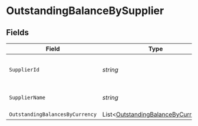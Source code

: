 # OutstandingBalanceBySupplier


## Fields

| Field                                                                                         | Type                                                                                          | Required                                                                                      | Description                                                                                   | Example                                                                                       |
| --------------------------------------------------------------------------------------------- | --------------------------------------------------------------------------------------------- | --------------------------------------------------------------------------------------------- | --------------------------------------------------------------------------------------------- | --------------------------------------------------------------------------------------------- |
| `SupplierId`                                                                                  | *string*                                                                                      | :heavy_minus_sign:                                                                            | Unique identifier for the supplier.                                                           | 123                                                                                           |
| `SupplierName`                                                                                | *string*                                                                                      | :heavy_minus_sign:                                                                            | Full name of the supplier.                                                                    | Super Store                                                                                   |
| `OutstandingBalancesByCurrency`                                                               | List<[OutstandingBalanceByCurrency](../../Models/Components/OutstandingBalanceByCurrency.md)> | :heavy_minus_sign:                                                                            | N/A                                                                                           |                                                                                               |
